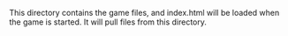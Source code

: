 This directory contains the game files, and index.html will be loaded when the game is started. It will pull files from this directory.
